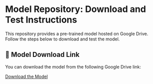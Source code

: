 # Model Repository: Download and Test Instructions

This repository provides a pre-trained model hosted on Google Drive. Follow the steps below to download and test the model.

## 📂 Model Download Link

You can download the model from the following Google Drive link:

[Download the Model](https://drive.google.com/drive/folders/1LJtAY5UnkoThj6wbawxKTHtSV_v0qnA2?usp=drive_link)

